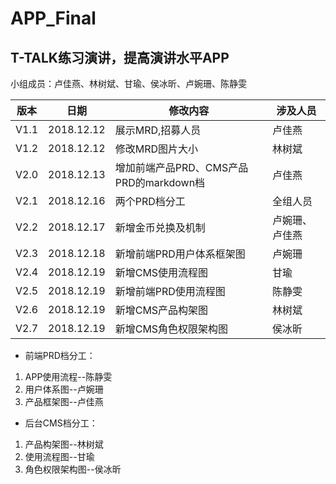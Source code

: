 # APP_Final  
## T-TALK练习演讲，提高演讲水平APP
小组成员：卢佳燕、林树斌、甘瑜、侯冰昕、卢婉珊、陈静雯

版本|日期 | 修改内容 | 涉及人员
---|---|---|---
V1.1|2018.12.12 | 展示MRD,招募人员| 卢佳燕
V1.2|2018.12.12 | 修改MRD图片大小| 林树斌
V2.0|2018.12.13 | 增加前端产品PRD、CMS产品PRD的markdown档| 卢佳燕
V2.1|2018.12.16 | 两个PRD档分工| 全组人员 
V2.2|2018.12.17 | 新增金币兑换及机制| 卢婉珊、卢佳燕
V2.3|2018.12.18 | 新增前端PRD用户体系框架图| 卢婉珊
V2.4|2018.12.19 | 新增CMS使用流程图| 甘瑜
V2.5|2018.12.19 | 新增前端PRD使用流程图| 陈静雯
V2.6|2018.12.19 | 新增CMS产品构架图| 林树斌
V2.7|2018.12.19 | 新增CMS角色权限架构图| 侯冰昕



* 前端PRD档分工：
1. APP使用流程--陈静雯 
2. 用户体系图--卢婉珊
3. 产品框架图--卢佳燕

* 后台CMS档分工：
1. 产品构架图--林树斌
2. 使用流程图--甘瑜
3. 角色权限架构图--侯冰昕
